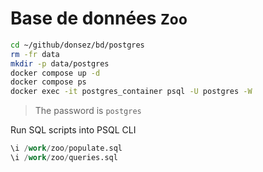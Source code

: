 # Base de données `Zoo`

```bash
cd ~/github/donsez/bd/postgres
rm -fr data
mkdir -p data/postgres
docker compose up -d
docker compose ps
docker exec -it postgres_container psql -U postgres -W
```

> The password is `postgres`

Run SQL scripts into PSQL CLI
```sql
\i /work/zoo/populate.sql
\i /work/zoo/queries.sql
```
